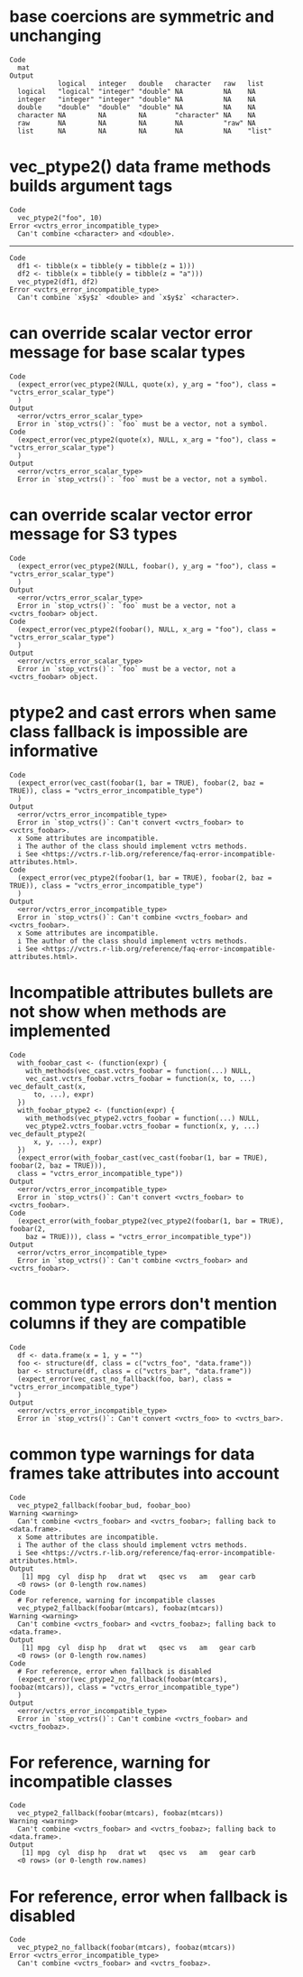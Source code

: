 # base coercions are symmetric and unchanging

    Code
      mat
    Output
                logical   integer   double   character   raw   list  
      logical   "logical" "integer" "double" NA          NA    NA    
      integer   "integer" "integer" "double" NA          NA    NA    
      double    "double"  "double"  "double" NA          NA    NA    
      character NA        NA        NA       "character" NA    NA    
      raw       NA        NA        NA       NA          "raw" NA    
      list      NA        NA        NA       NA          NA    "list"

# vec_ptype2() data frame methods builds argument tags

    Code
      vec_ptype2("foo", 10)
    Error <vctrs_error_incompatible_type>
      Can't combine <character> and <double>.

---

    Code
      df1 <- tibble(x = tibble(y = tibble(z = 1)))
      df2 <- tibble(x = tibble(y = tibble(z = "a")))
      vec_ptype2(df1, df2)
    Error <vctrs_error_incompatible_type>
      Can't combine `x$y$z` <double> and `x$y$z` <character>.

# can override scalar vector error message for base scalar types

    Code
      (expect_error(vec_ptype2(NULL, quote(x), y_arg = "foo"), class = "vctrs_error_scalar_type")
      )
    Output
      <error/vctrs_error_scalar_type>
      Error in `stop_vctrs()`: `foo` must be a vector, not a symbol.
    Code
      (expect_error(vec_ptype2(quote(x), NULL, x_arg = "foo"), class = "vctrs_error_scalar_type")
      )
    Output
      <error/vctrs_error_scalar_type>
      Error in `stop_vctrs()`: `foo` must be a vector, not a symbol.

# can override scalar vector error message for S3 types

    Code
      (expect_error(vec_ptype2(NULL, foobar(), y_arg = "foo"), class = "vctrs_error_scalar_type")
      )
    Output
      <error/vctrs_error_scalar_type>
      Error in `stop_vctrs()`: `foo` must be a vector, not a <vctrs_foobar> object.
    Code
      (expect_error(vec_ptype2(foobar(), NULL, x_arg = "foo"), class = "vctrs_error_scalar_type")
      )
    Output
      <error/vctrs_error_scalar_type>
      Error in `stop_vctrs()`: `foo` must be a vector, not a <vctrs_foobar> object.

# ptype2 and cast errors when same class fallback is impossible are informative

    Code
      (expect_error(vec_cast(foobar(1, bar = TRUE), foobar(2, baz = TRUE)), class = "vctrs_error_incompatible_type")
      )
    Output
      <error/vctrs_error_incompatible_type>
      Error in `stop_vctrs()`: Can't convert <vctrs_foobar> to <vctrs_foobar>.
      x Some attributes are incompatible.
      i The author of the class should implement vctrs methods.
      i See <https://vctrs.r-lib.org/reference/faq-error-incompatible-attributes.html>.
    Code
      (expect_error(vec_ptype2(foobar(1, bar = TRUE), foobar(2, baz = TRUE)), class = "vctrs_error_incompatible_type")
      )
    Output
      <error/vctrs_error_incompatible_type>
      Error in `stop_vctrs()`: Can't combine <vctrs_foobar> and <vctrs_foobar>.
      x Some attributes are incompatible.
      i The author of the class should implement vctrs methods.
      i See <https://vctrs.r-lib.org/reference/faq-error-incompatible-attributes.html>.

# Incompatible attributes bullets are not show when methods are implemented

    Code
      with_foobar_cast <- (function(expr) {
        with_methods(vec_cast.vctrs_foobar = function(...) NULL,
        vec_cast.vctrs_foobar.vctrs_foobar = function(x, to, ...) vec_default_cast(x,
          to, ...), expr)
      })
      with_foobar_ptype2 <- (function(expr) {
        with_methods(vec_ptype2.vctrs_foobar = function(...) NULL,
        vec_ptype2.vctrs_foobar.vctrs_foobar = function(x, y, ...) vec_default_ptype2(
          x, y, ...), expr)
      })
      (expect_error(with_foobar_cast(vec_cast(foobar(1, bar = TRUE), foobar(2, baz = TRUE))),
      class = "vctrs_error_incompatible_type"))
    Output
      <error/vctrs_error_incompatible_type>
      Error in `stop_vctrs()`: Can't convert <vctrs_foobar> to <vctrs_foobar>.
    Code
      (expect_error(with_foobar_ptype2(vec_ptype2(foobar(1, bar = TRUE), foobar(2,
        baz = TRUE))), class = "vctrs_error_incompatible_type"))
    Output
      <error/vctrs_error_incompatible_type>
      Error in `stop_vctrs()`: Can't combine <vctrs_foobar> and <vctrs_foobar>.

# common type errors don't mention columns if they are compatible

    Code
      df <- data.frame(x = 1, y = "")
      foo <- structure(df, class = c("vctrs_foo", "data.frame"))
      bar <- structure(df, class = c("vctrs_bar", "data.frame"))
      (expect_error(vec_cast_no_fallback(foo, bar), class = "vctrs_error_incompatible_type")
      )
    Output
      <error/vctrs_error_incompatible_type>
      Error in `stop_vctrs()`: Can't convert <vctrs_foo> to <vctrs_bar>.

# common type warnings for data frames take attributes into account

    Code
      vec_ptype2_fallback(foobar_bud, foobar_boo)
    Warning <warning>
      Can't combine <vctrs_foobar> and <vctrs_foobar>; falling back to <data.frame>.
      x Some attributes are incompatible.
      i The author of the class should implement vctrs methods.
      i See <https://vctrs.r-lib.org/reference/faq-error-incompatible-attributes.html>.
    Output
       [1] mpg  cyl  disp hp   drat wt   qsec vs   am   gear carb
      <0 rows> (or 0-length row.names)
    Code
      # For reference, warning for incompatible classes
      vec_ptype2_fallback(foobar(mtcars), foobaz(mtcars))
    Warning <warning>
      Can't combine <vctrs_foobar> and <vctrs_foobaz>; falling back to <data.frame>.
    Output
       [1] mpg  cyl  disp hp   drat wt   qsec vs   am   gear carb
      <0 rows> (or 0-length row.names)
    Code
      # For reference, error when fallback is disabled
      (expect_error(vec_ptype2_no_fallback(foobar(mtcars), foobaz(mtcars)), class = "vctrs_error_incompatible_type")
      )
    Output
      <error/vctrs_error_incompatible_type>
      Error in `stop_vctrs()`: Can't combine <vctrs_foobar> and <vctrs_foobaz>.

# For reference, warning for incompatible classes

    Code
      vec_ptype2_fallback(foobar(mtcars), foobaz(mtcars))
    Warning <warning>
      Can't combine <vctrs_foobar> and <vctrs_foobaz>; falling back to <data.frame>.
    Output
       [1] mpg  cyl  disp hp   drat wt   qsec vs   am   gear carb
      <0 rows> (or 0-length row.names)

# For reference, error when fallback is disabled

    Code
      vec_ptype2_no_fallback(foobar(mtcars), foobaz(mtcars))
    Error <vctrs_error_incompatible_type>
      Can't combine <vctrs_foobar> and <vctrs_foobaz>.

